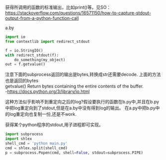 
获得所调用的函数的标准输出，比如print()等。见SO：
https://stackoverflow.com/questions/16571150/how-to-capture-stdout-output-from-a-python-function-call   

a.by
```python
import io
from contextlib import redirect_stdout

f = io.StringIO()
with redirect_stdout(f):
    do_something(my_object)
out = f.getvalue()
```

注意下面的subprocess返回的输出是bytes,转换成str还需要decode.
上面的方法也是返回的bytes     
getvalue()
  Return bytes containing the entire contents of the buffer.    
-https://docs.python.org/3/library/io.html    

这种方法似乎影响不到重定向之后的log?假设要执行的函数在b.py中,并且在b.py中把log重定向到了stdout,但是在a.by中没有得到log的输出。
在a.py中把b.py中的log重定向也复制一份,还是不work.  





获得某个python程序的stdout,用子进程即可实现。
```python
import subprocess
import shlex
shell_cmd = 'python main.py'
cmd = shlex.split(shell_cmd)
p = subprocess.Popen(cmd, shell=False, stdout=subprocess.PIPE)
```
